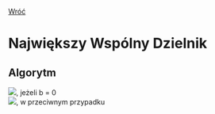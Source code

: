 [Wróć](../../../../../..)

# **N**ajwiększy **W**spólny **D**zielnik

## Algorytm
![](https://latex.codecogs.com/svg.image?\color%20{black}nwd(a,%20b)%20=%20a), jeżeli b = 0 \
![](https://latex.codecogs.com/svg.image?\color%20{black}nwd(a,%20b)%20=%20nwd(b,%20a%20\bmod%20b)), w przeciwnym przypadku
